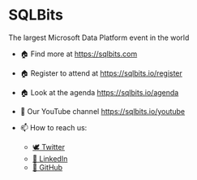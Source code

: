 # SQLBits

The largest Microsoft Data Platform event in the world

- 🏠 Find more at https://sqlbits.com
- 🏠 Register to attend at https://sqlbits.io/register
- 🏠 Look at the agenda https://sqlbits.io/agenda
- 🎤 Our YouTube channel https://sqlbits.io/youtube

- 📫 How to reach us:
  - [ 🕊  Twitter](https://twitter.com/sqlbits/)
  - [🏢 LinkedIn](https://www.linkedin.com/company/sqlbits/)
  - [🦑 GitHub](https://github.com/sqlbitsorg)

